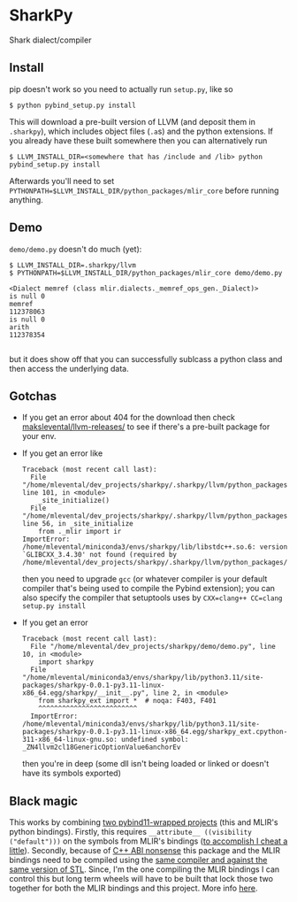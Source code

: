 # SharkPy

Shark dialect/compiler

## Install

pip doesn't work so you need to actually run `setup.py`, like so

```shell
$ python pybind_setup.py install
```

This will download a pre-built version of LLVM (and deposit them in `.sharkpy`), which includes object files (`.a`s) and
the python extensions.
If you already have these built somewhere then you can alternatively run

```shell
$ LLVM_INSTALL_DIR=<somewhere that has /include and /lib> python pybind_setup.py install
```

Afterwards you'll need to set `PYTHONPATH=$LLVM_INSTALL_DIR/python_packages/mlir_core` before running anything.

## Demo

`demo/demo.py` doesn't do much (yet):

```shell
$ LLVM_INSTALL_DIR=.sharkpy/llvm
$ PYTHONPATH=$LLVM_INSTALL_DIR/python_packages/mlir_core demo/demo.py

<Dialect memref (class mlir.dialects._memref_ops_gen._Dialect)>
is null 0
memref
112378063
is null 0
arith
112378354
 
```

but it does show off that you can successfully sublcass a python class and then access the underlying data.

## Gotchas

* If you get an error about 404 for the download then check [makslevental/llvm-releases/](https://github.com/makslevental/llvm-releases/releases/) to see if there's a
pre-built package for your env.

* If you get an error like

  ```shell
  Traceback (most recent call last):
    File "/home/mlevental/dev_projects/sharkpy/.sharkpy/llvm/python_packages/mlir_core/mlir/_mlir_libs/__init__.py", line 101, in <module>
      _site_initialize()
    File "/home/mlevental/dev_projects/sharkpy/.sharkpy/llvm/python_packages/mlir_core/mlir/_mlir_libs/__init__.py", line 56, in _site_initialize
      from ._mlir import ir
  ImportError: /home/mlevental/miniconda3/envs/sharkpy/lib/libstdc++.so.6: version `GLIBCXX_3.4.30' not found (required by   /home/mlevental/dev_projects/sharkpy/.sharkpy/llvm/python_packages/mlir_core/mlir/_mlir_libs/libMLIRPythonCAPI.so.15)
  ```
  
  then you need to upgrade `gcc` (or whatever compiler is your default compiler that's being used to compile the Pybind extension); you can also specify the compiler that setuptools uses by `CXX=clang++ CC=clang setup.py install`
* If you get an error 
  ```shell
  Traceback (most recent call last):
    File "/home/mlevental/dev_projects/sharkpy/demo/demo.py", line 10, in <module>
      import sharkpy
    File "/home/mlevental/miniconda3/envs/sharkpy/lib/python3.11/site-packages/sharkpy-0.0.1-py3.11-linux-x86_64.egg/sharkpy/__init__.py", line 2, in <module>
      from sharkpy_ext import *  # noqa: F403, F401
      ^^^^^^^^^^^^^^^^^^^^^^^^^
    ImportError: /home/mlevental/miniconda3/envs/sharkpy/lib/python3.11/site-packages/sharkpy-0.0.1-py3.11-linux-x86_64.egg/sharkpy_ext.cpython-311-x86_64-linux-gnu.so: undefined symbol: _ZN4llvm2cl18GenericOptionValue6anchorEv
  ```
  then you're in deep (some dll isn't being loaded or linked or doesn't have its symbols exported)

## Black magic

This works by combining [two pybind11-wrapped projects](https://github.com/pybind/pybind11/issues/2056) (this and MLIR's python bindings). 
Firstly, this requires `__attribute__ ((visibility ("default")))` on the symbols from MLIR's bindings ([to accomplish I cheat a little](https://github.com/makslevental/llvm-releases/blob/22e5924cc1b0a80576171d36477efab30ec218a7/build_llvm.bash#L117)).
Secondly, because of [C++ ABI nonsense](https://stackoverflow.com/a/67844737/9045206) this package and the MLIR bindings need to be compiled using the [same compiler and against the same version of STL](https://github.com/pybind/pybind11/issues/2056#issuecomment-570835972).
Since, I'm the one compiling the MLIR bindings I can control this but long term wheels will have to be built that lock those two together for both the MLIR bindings and this project.
More info [here](https://github.com/pybind/pybind11/issues/1193).